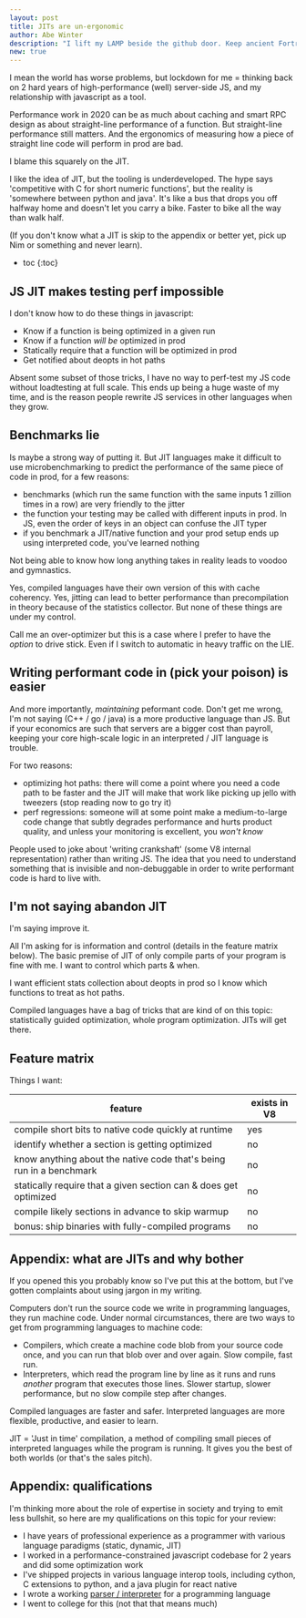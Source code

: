 ```yaml
---
layout: post
title: JITs are un-ergonomic
author: Abe Winter
description: "I lift my LAMP beside the github door. Keep ancient Fortran your storied numeric libs cries she. Give me your interpreted, your slow, the wretched refuse of your (insert pun for 'teeming shore')."
new: true
---
```


I mean the world has worse problems,
but lockdown for me = thinking back on 2 hard years of high-performance (well) server-side JS,
and my relationship with javascript as a tool.

Performance work in 2020 can be as much about caching and smart RPC design as about straight-line performance of a function.
But straight-line performance still matters.
And the ergonomics of measuring how a piece of straight line code will perform in prod are bad.

I blame this squarely on the JIT.

I like the idea of JIT, but the tooling is underdeveloped.
The hype says 'competitive with C for short numeric functions',
but the reality is 'somewhere between python and java'.
It's like a bus that drops you off halfway home and doesn't let you carry a bike.
Faster to bike all the way than walk half.

(If you don't know what a JIT is skip to the appendix or better yet, pick up Nim or something and never learn).

* toc
{:toc}

## JS JIT makes testing perf impossible

I don't know how to do these things in javascript:

* Know if a function is being optimized in a given run
* Know if a function *will be* optimized in prod
* Statically require that a function will be optimized in prod
* Get notified about deopts in hot paths

Absent some subset of those tricks, I have no way to perf-test my JS code without loadtesting at full scale.
This ends up being a huge waste of my time, and is the reason people rewrite JS services in other languages when they grow.

## Benchmarks lie

Is maybe a strong way of putting it.
But JIT languages make it difficult to use microbenchmarking to predict the performance of the same piece of code in prod,
for a few reasons:

* benchmarks (which run the same function with the same inputs 1 zillion times in a row) are very friendly to the jitter
* the function your testing may be called with different inputs in prod. In JS, even the order of keys in an object can confuse the JIT typer
* if you benchmark a JIT/native function and your prod setup ends up using interpreted code, you've learned nothing

Not being able to know how long anything takes in reality leads to voodoo and gymnastics.

Yes, compiled languages have their own version of this with cache coherency.
Yes, jitting can lead to better performance than precompilation in theory because of the statistics collector.
But none of these things are under my control.

Call me an over-optimizer but this is a case where I prefer to have the *option* to drive stick.
Even if I switch to automatic in heavy traffic on the LIE.

## Writing performant code in (pick your poison) is easier

And more importantly, *maintaining* peformant code.
Don't get me wrong, I'm not saying (C++ / go / java) is a more productive language than JS.
But if your economics are such that servers are a bigger cost than payroll, keeping your core high-scale logic in an interpreted / JIT language is trouble.

For two reasons:

* optimizing hot paths: there will come a point where you need a code path to be faster and the JIT will make that work like picking up jello with tweezers (stop reading now to go try it)
* perf regressions: someone will at some point make a medium-to-large code change that subtly degrades performance and hurts product quality, and unless your monitoring is excellent, you *won't know*

People used to joke about 'writing crankshaft' (some V8 internal representation) rather than writing JS.
The idea that you need to understand something that is invisible and non-debuggable in order to write performant code is hard to live with.

## I'm not saying abandon JIT

I'm saying improve it.

All I'm asking for is information and control (details in the feature matrix below).
The basic premise of JIT of only compile parts of your program is fine with me.
I want to control which parts & when.

I want efficient stats collection about deopts in prod so I know which functions to treat as hot paths.

Compiled languages have a bag of tricks that are kind of on this topic:
statistically guided optimization, whole program optimization.
JITs will get there.

## Feature matrix

Things I want:

feature | exists in V8
---|---
compile short bits to native code quickly at runtime | yes
identify whether a section is getting optimized | no
know anything about the native code that's being run in a benchmark | no
statically require that a given section can & does get optimized | no
compile likely sections in advance to skip warmup | no
bonus: ship binaries with fully-compiled programs | no

## Appendix: what are JITs and why bother

If you opened this you probably know so I've put this at the bottom, but I've gotten complaints about using jargon in my writing.

Computers don't run the source code we write in programming languages, they run machine code.
Under normal circumstances, there are two ways to get from programming languages to machine code:

* Compilers, which create a machine code blob from your source code once, and you can run that blob over and over again. Slow compile, fast run.
* Interpreters, which read the program line by line as it runs and runs *another* program that executes those lines. Slower startup, slower performance, but no slow compile step after changes.

Compiled languages are faster and safer. Interpreted languages are more flexible, productive, and easier to learn.

JIT = 'Just in time' compilation, a method of compiling small pieces of interpreted languages while the program is running. It gives you the best of both worlds (or that's the sales pitch).

## Appendix: qualifications

I'm thinking more about the role of expertise in society and trying to emit less bullshit, so here are my qualifications on this topic for your review:

* I have years of professional experience as a programmer with various language paradigms (static, dynamic, JIT)
* I worked in a performance-constrained javascript codebase for 2 years and did some optimization work
* I've shipped projects in various language interop tools, including cython, C extensions to python, and a java plugin for react native
* I wrote a working [parser / interpreter](https://github.com/abe-winter/pg13-py) for a programming language
* I went to college for this (not that that means much)
